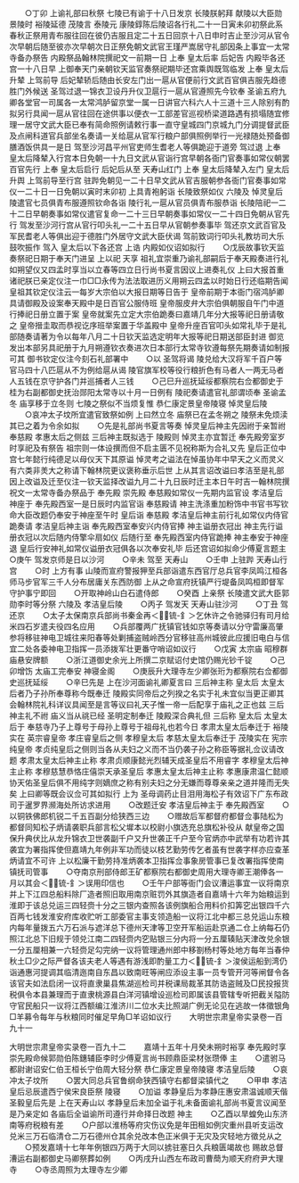 <!-- { "loadSidebar": true } -->
　　○丁卯  上谕礼部曰秋祭  七陵已有谕于十八日发京  长陵朕躬拜  献陵以大臣勋  景陵时  裕陵延德  茂陵言  泰陵元  康陵錞陈后陵诏各行礼二十一日寅未卯初祭此系春秋正祭用青布服往回在彼仍吉服且定二十五日回京十八日申时吉止至沙河从官令次早朝后随至彼亦次早朝次日正祭免朝文武官王瑾严嵩居守礼部因条上事宜一太常寺备办祭告  内殿祭品翰林院撰祀文一前期一日  上奉  皇太后率  后妃告  内殿毕各还宫一十八日早  上御奉天门亲朝钦天监官奏祭祀期毕还宫乘舆既驾临发  上奉  皇太后升辇  上驾前导  后妃辇轿后随由长安左门出一扈从官便前行文武百官俱吉服先趋德胜门外候送  圣驾过退一锦衣卫设丹升仪卫扈行一扈从官遵照先今钦奉  圣谕五府九卿各堂官一司属各一太常鸿胪留京堂一属一日讲官六科六人十三道十三人除别有酌拟另行具闻一扈从官往回在途供事以便衣一工部差官巡视桥梁道路遇有损塌随宜修理一居守文武大臣已奉有简命照例请敕行事一直守皇城四门京城九门分调提督武臣及点闸科道官兵部坐名奏请一关给扈从官军行粮户部俱照例举行一光禄随处预备御膳酒饭供具一是日  驾至沙河昌平州官吏师生耆老人等俱跪迎于道旁  驾过退  上奉  皇太后降辇入行宫本日免朝一十九日文武从官诣行宫早朝各衙门官奏事如常仪朝罢百官先行  上奉  皇太后启行  后妃后从至  天寿山红门  上奉  皇太后降辇入左门  皇太后升舆  上驾前导至行宫  驻跸免朝见一二十日早文武从官吉服朝参各衙门官奏事如常仪一二十日一日免朝以寅时末卯初  上具青袍躬诣  长陵致祭如仪  六陵及  悼灵皇后陵遣官七员俱青布服遵照钦命各诣  陵行礼一扈从官员俱青布服恭诣  长陵陪祀一二十二日早朝奏事如常仪遣官复命一二十三日早朝奏事如常仪一二十四日免朝从官先行  驾发至沙河行宫从官行叩头礼一二十五日早从官朝参奏事毕  驾还京文武百官及军民耆老人等俱出迎于德胜门外居守文武大臣伏谒  驾前致词行叩头礼教坊司大乐鼓吹振作  驾入  皇太后以下各还宫  上诰  内殿如仪诏如拟行
　　○戊辰故事钦天监奏祭祀日期于奉天门进呈  上以祀  天享  祖礼宜崇重乃谕礼部嗣后于奉天殿奏进行礼如朔望仪又四孟时享当以立春等四立日行尚书夏言因议上进奏礼仪  上曰大报首重诸祀朕已亲定仪注一巾□□永传为法法取进历义用朔云四孟以时始日行还临期告闻  皇祖其钦定仪注云一每岁大宗伯以大报日期等日告于  皇帝前期于本衙门宿鸿胪卿具请御殿及设案奉天殿中是日百官公服侍班  皇帝服皮弁大宗伯俱朝服自午门中道行捧祀日册立置于案  皇帝就案先立定大宗伯跪奏曰嘉靖几年分大报等祀日册请敬之  皇帝搢圭取而恭视讫序班举案置于华盖殿中  皇帝升座百官叩头如常礼毕于是礼部随奏请著为令以每年八月二十日钦天监选定明年大报等祀日期送部臣封进  御览发出本部另具祀册于九月朔遵钦衣奏进次日本部行太常寺钦遵每祭先期奏请如制报可其  御书钦定仪注今刻石礼部署中
　　○以  圣驾将谒  陵兑给大汉将军千百户等官马四十八匹扈从不为例给扈从谒  陵官旗军校等役行粮折色有马者人一两无马者人五钱在京守护各门并巡捕者人三钱
　　○己巳升巡抚延绥都察院右佥都御史于桂为右副都御史抚治郧阳太常寺以十月一日例有  陵祀奏请遣官礼部谓顷奉  圣谕孟冬  庙享移于立冬则  七陵之祭似不当烦复惟  恭仁康定景皇帝陵寝  悼灵皇后陵
　　○哀冲太子坟所宜遣官致祭如例  上曰然立冬  庙祭已在孟冬朔之  陵祭未免烦渎其已之着为令余如拟
　　○先是礼部尚书夏言等奏  悼灵皇后神主先因祔于亲暂祔  奉慈殿  孝惠太后之侧兹  三后神主既拟选于  陵殿则  悼灵主亦宜暂迁  奉先殿旁室岁时享祀及有祭告  祖宗则一体设撰而但不启主匮不见祝称斯为合礼又先  皇后正位中宫七年懿行纯德足以母仪天下其原谥  悼灵考之谥法在悼虽协年中早天之义而灵义有六类非羙大之称请下翰林院更议褒称垂示后世  上从其言诏改谥曰孝洁至是礼部因上改谥及迁至仪注一钦天监择改谥九月二十九日辰时迁主本日午时吉一翰林院撰祝文一太常寺备办祭品于  奉先殿  崇先殿  奉慈殿如常仪一先期内监官设  孝洁皇后神座于  奉先殿西室一是日辰时内监官诣  奉慈殿请  神主洗涤重加粉饰中书官书写钦命大臣改题仍奉安于神座至午时  皇后诣  奉慈殿  孝洁皇后神主前行礼如常仪内侍官跪奏请  孝洁皇后神主诣  奉先殿西室奉安兴内侍官捧  神主谥册衣冠出  神主先行谥册衣冠以次后随内侍擎伞扇如仪  后随行至  奉先殿西室内侍官跪捧  神主奉安于神座退  皇后行安神礼如常仪谥册衣冠俱各以次奉安礼毕  后还宫诏如拟命少傅夏言题主
○庚午  驾发京师是日以沙河
　　○辛未  驾至  天寿山
　　○壬申  上驻跸  天寿山行宫
　　○时  上方有事  山陵而宣府警报狎至兵部诣遣东西官厅总兵官李凤鸣江桓各师马步官军三千人分布居庸关东西防御  上从之命宣府抚镇严行堤备凤鸣桓即督军守护事宁即回
　　○开取神岭山白石遣侍郎
　　○癸酉  上亲祭  长陵遣文武大臣郭勋李时等分祭  六陵及  孝洁皇后陵
　　○丙子  驾发天  天寿山驻沙河
　　○丁丑  驾还京
　　○太子太保南京兵部尚书秦金再＜锍-釒＞乞休许之令驰驿归有司月给米四石岁遣夫役四名应用
　　○兵部覆两广抚镇官钱如京等奏请以分守雷廉高肇参将移驻神电卫城往来阳春等处剿捕盗贼岭西分官移驻高州城彼此应援旧电白与信宜二处各委神电卫指挥一员添拨军壮更番守哨诏如议行
　　○戊寅  太宗庙  昭穆群庙悬安牌额
　　○浙江道御史余光上所撰二京赋诏付史馆仍赐光钞千锭
　　○己卯增饬  太庙工完奉安  神寝金阁
　　○庚辰升大理寺左少卿张珩为都察院右佥都御史巡抚延绥
　　○辛巳先是  上在沙河面谕礼卿夏言曰  三后神主称  皇太后  太皇太后者乃子孙所奉尊称今既奉迁  陵殿实同帝后之列揆之名实于礼未宜似当更正卿其会翰林院礼科详议具闻至是言等议曰礼天子惟一帝一后配享于庙礼之正也兹  三后神主礼不祔  庙义当从祧已经  圣明定制奉迁  陵殿深合典礼但  三后称  皇太后  太皇太后于  奉慈寺乃子上尊号于母孙上尊号于祖母礼也若今日  孝肃太皇太后奉迁于  裕陵实在  英宗睿皇帝  孝庄睿皇后之侧  孝穆皇太后  孝慈太皇太后奉迁于  茂陵实在  宪宗纯皇帝  孝贞纯皇后之侧则当各从夫妇之义而不当仍袭子孙之称臣等据礼佥议请改题  孝肃太皇太后神主止称  孝肃贞顺康懿光烈辅天成圣皇后不用睿字  孝穆皇太后神主止称  孝穆慈慧恭恪庄僖崇天承圣皇后  孝惠太皇太后神主止称  孝惠康肃温仁懿顺协天佑圣皇后俱不用纯字则嫡庶之称有别夫妇之分无嫌而尊尊亲亲之道并隆而无失矣  上曰卿等既会议佥可其如拟行  上为  圣母调药止目泪用海松子有效诏下广东布政司于暹罗界濒海处所访求进用
　　○改题迁安  孝洁皇后神主于  奉先殿西室
　　○以铜铁佛郎机锐二千五百副分给狭西三边
　　○赠故后军都督府都督佥事陆松为都督同知松子炳请袭职兵部言松父墀本以校尉小旗选充总旗松补役从  献皇帝之国保升典伏比从龙升锦衣卫世袭副千户又升世袭正千户至今官炳亦中武举有功若许其袭宜为署指挥使但嘉靖九年例非军功而徒以枝艺勤劳传乞者虽有世袭字样亦应查革炳请宜不可许  上以松廉干勤劳持准炳袭本卫指挥佥事象房管事已复改署指挥使南镇抚司管事
　　○夺南京刑部侍郎王矿都察院右都御史周用大理寺卿王潮俸各一月以其会＜锍-釒＞误用印信也
　　○壬午户部等衙门会议漕运事宜一议将南京并上下江四总船料除厂造者照旧取用南京赃罚外其旗造者自嘉靖十六年为始粮运到淮即于该总兑运三四轻赍十分之三银内查照各该例旗船合用料价扣筭穵出银四千六百两七钱发淮安府库收贮听工部委官主事支领造船一议将江北中都三总兑运山东粮内每年量拨五六万石派与遮洋总下德州天津等卫空开军船运赴京通二仓上纳每石仍照江北总下旧规于领兑江南二四轻赍内穵贴银三分内将一分五厘辏贴天津改兑余银一分五厘相兼一六轻赍足勾完纳一议将管理通州郎中移劄杨村等处地方每年当春仲秋土□少之际严督各该夫老人等遇有游浅即酌量工力＜锍-釒＞浚侯运船到湾仍诣通惠河提调其临清迤南自东昌以致南旺等闸应添设主事一员专管开河等闸督令各该官夫如法启闭一议将直隶巢县焦湖巡检司并税课局裁革其防诰盗贼及□民投报货税俱令本县兼理而于直隶桃源县白洋河镇增设巡检司即属该县管辖专听把截关隘防守官民船只一议将江西额编江淮济川二位水夫比照湖广例无论见在逃故一体徵银角□羊募令每年与秋粮同时催足早角□羊诏如议行
　　大明世宗肃皇帝实录卷一百九十一


大明世宗肃皇帝实录卷一百九十二
　　嘉靖十五年十月癸未朔时裕享  奉先殿时享  崇先殿命候郭勋伯陈鏸辅臣李时少傅夏言尚书顾鼎臣梁材张瓒俸  主
　　○遣驸马都尉谢诏安仁伯王桓长宁伯周大轻分祭  恭仁康定景皇帝陵寝  孝洁皇后陵
　　○哀冲太子坟所
　　○罢大同总兵官鲁纲命狭西镇守右都督梁镇代之
　　○甲申  孝洁皇后忌辰遣西宁侯宋良臣祭  陵寝
　　○加谥  孝静皇后为孝静庄惠安肃温诚顺天偕圣毅皇后先是  上在天寿山以  孝静皇后未加全谥于礼未备面谕礼部尚书夏言议闻至是乃亲定如  各庙后全谥谕所司遵行并命择日改题  神主
　　○乙酉以旱蝗免山东济南等府税粮有差
　　○户部以淮杨等府灾伤议免是年田租如例灾重州县听支运改兑米三万石临清仓二万石德州仓其余兑改本色正米俱于无灾及灾轻地方徵兑从之
　　○预发嘉靖十七年年例银四万两于大同以掳驻塞日久兵粮匮竭故也  赐故总督漕运右副都御史马卿祭葬如例
　　○丙戌升山西左布政司曹蕳为顺天府府尹大理寺
　　○寺丞周照为太理寺左少卿
